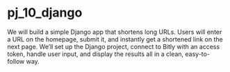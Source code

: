 # pj_10_django
We will build a simple Django app that shortens long URLs. Users will enter a URL on the homepage, submit it, and instantly get a shortened link on the next page. We’ll set up the Django project, connect to Bitly with an access token, handle user input, and display the results all in a clean, easy-to-follow way.

